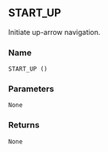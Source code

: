 ## START\_UP

Initiate up-arrow navigation.


### Name

`START_UP ()`


### Parameters

`None`


### Returns

`None`
